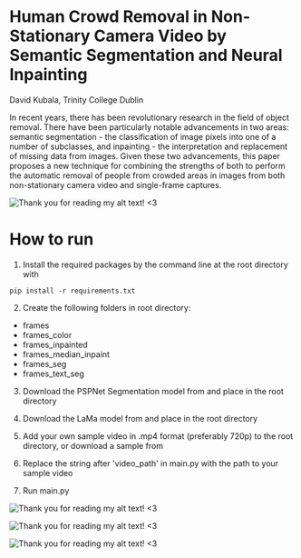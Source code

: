 # Human Crowd Removal in Non-Stationary Camera Video by Semantic Segmentation and Neural Inpainting
David Kubala, Trinity College Dublin

In recent years, there has been revolutionary research in the field of object removal. There have been particularly notable advancements in two areas: semantic segmentation - the classification of image pixels into one of a number of subclasses, and inpainting - the interpretation and replacement of missing data from images. Given these two advancements, this paper proposes a new technique for combining the strengths of both to perform the automatic removal of people from crowded areas in images from both non-stationary camera video and single-frame captures.

![Thank you for reading my alt text! <3](https://github.com/dkncus/CrowdRemoval/blob/master/images/cover_photo.png)

# How to run

1. Install the required packages by the command line at the root directory with

`pip install -r requirements.txt`

2. Create the following folders in root directory:
- frames
- frames_color
- frames_inpainted
- frames_median_inpaint
- frames_seg
- frames_text_seg

3. Download the PSPNet Segmentation model from <INSERT GOOGLE DRIVE LINK> and place in the root directory

4. Download the LaMa model from <INSERT GOOGLE DRIVE LINK> and place in the root directory
  
5. Add your own sample video in .mp4 format (preferably 720p) to the root directory, or download a sample from <INSERT GOOGLE DRIVE LINK>
  
6. Replace the string after 'video_path' in main.py with the path to your sample video

7. Run main.py

  
![Thank you for reading my alt text! <3](https://github.com/dkncus/CrowdRemoval/blob/master/images/portfolio_1.jpg)
                                                                                                                    
![Thank you for reading my alt text! <3](https://github.com/dkncus/CrowdRemoval/blob/master/images/portfolio_2.jpg)
  
![Thank you for reading my alt text! <3](https://github.com/dkncus/CrowdRemoval/blob/master/images/portfolio_3.jpg)
